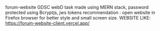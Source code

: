 ﻿forum-website
 GDSC webD task made using MERN stack, password protected using Bcryptjs, jws tokens
recommendation : open website in Firefox browser for better style and small screen size.
 WEBSITE LIKE: https://forum-website-client.vercel.app/
